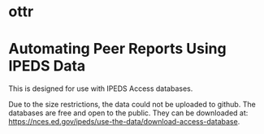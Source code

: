 # ottr

# Automating Peer Reports Using IPEDS Data
This is designed for use with IPEDS Access databases. 

Due to the size restrictions, the data could not be uploaded to github. The databases are free and open to the public. They can be downloaded at: https://nces.ed.gov/ipeds/use-the-data/download-access-database.
